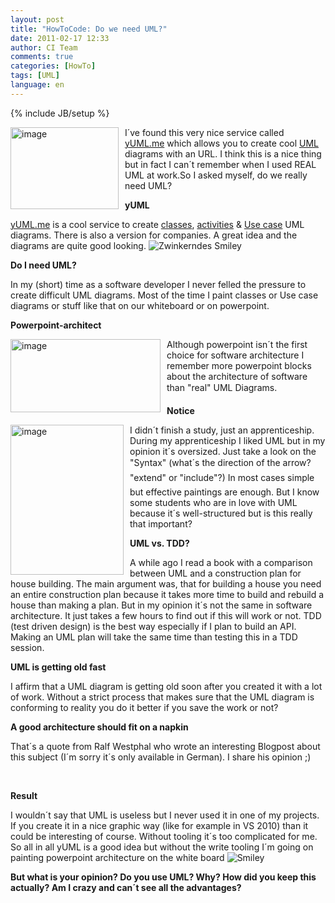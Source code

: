 ```yaml
---
layout: post
title: "HowToCode: Do we need UML?"
date: 2011-02-17 12:33
author: CI Team
comments: true
categories: [HowTo]
tags: [UML]
language: en
---
```

{% include JB/setup %}

  <p><img style="background-image: none; border-bottom: 0px; border-left: 0px; margin: 0px 10px 0px 0px; padding-left: 0px; padding-right: 0px; border-top: 0px; border-right: 0px; padding-top: 0px" border="0" alt="image" align="left" src="{{BASE_PATH}}/assets/wp-images-de/image_thumb122.png" width="173" height="131" />I´ve found this very nice service called <a href="http://yuml.me/">yUML.me</a> which allows you to create cool <a href="http://de.wikipedia.org/wiki/Unified_Modeling_Language">UML</a> diagrams with an URL. I think this is a nice thing but in fact I can´t remember when I used REAL UML at work.So I asked myself, do we really need UML?</p>  
  
  <p><b>yUML</b></p>  
  <p><a href="http://yuml.me/">yUML.me</a> is a cool service to create <a href="http://yuml.me/diagram/scruffy/class/samples">classes</a>, <a href="http://yuml.me/diagram/scruffy/activity/draw">activities</a> &amp; <a href="http://yuml.me/diagram/scruffy/usecase/draw">Use case</a> UML diagrams. There is also a version for companies. A great idea and the diagrams are quite good looking. <img style="border-bottom-style: none; border-right-style: none; border-top-style: none; border-left-style: none" class="wlEmoticon wlEmoticon-winkingsmile" alt="Zwinkerndes Smiley" src="{{BASE_PATH}}/assets/wp-images-en/wlEmoticon-winkingsmile13.png" /></p>
<p><b>Do I need UML?</b></p>
<p>In my (short) time as a software developer I never felled the pressure to create difficult UML diagrams. Most of the time I paint classes or Use case diagrams or stuff like that on our whiteboard or on powerpoint. </p>
<p><b>Powerpoint-architect </b></p>  
  <p><a href="{{BASE_PATH}}/assets/wp-images-en/image126.png"><img style="background-image: none; border-bottom: 0px; border-left: 0px; margin: 0px 10px 0px 0px; padding-left: 0px; padding-right: 0px; display: inline; float: left; border-top: 0px; border-right: 0px; padding-top: 0px" title="image" border="0" alt="image" align="left" src="{{BASE_PATH}}/assets/wp-images-en/image_thumb35.png" width="240" height="117" /></a>Although powerpoint isn´t the first choice for software architecture I remember more powerpoint blocks about the architecture of software than "real" UML Diagrams. </p>
<p><b>Notice</b></p>  
  <p><a href="{{BASE_PATH}}/assets/wp-images-en/image127.png"><img style="background-image: none; border-bottom: 0px; border-left: 0px; margin: 0px 10px 0px 0px; padding-left: 0px; padding-right: 0px; display: inline; float: left; border-top: 0px; border-right: 0px; padding-top: 0px" title="image" border="0" alt="image" align="left" src="{{BASE_PATH}}/assets/wp-images-en/image_thumb36.png" width="181" height="240" /></a>I didn´t finish a study, just an apprenticeship. During my apprenticeship I liked UML but in my opinion it´s oversized. Just take a look on the "Syntax" (what´s the direction of the arrow? "extend" or "include"?) In most cases simple but effective paintings are enough. But I know some students who are in love with UML because it´s well-structured but is this really that important?</p>  
  
  <p><b>UML vs. TDD?</b></p>  
  <p>A while ago I read a book with a comparison between UML and a construction plan for house building. The main argument was, that for building a house you need an entire construction plan because it takes more time to build and rebuild a house than making a plan. But in my opinion it´s not the same in software architecture. It just takes a few hours to find out if this will work or not. TDD (test driven design) is the best way especially if I plan to build an API. Making an UML plan will take the same time than testing this in a TDD session.</p>
<p><b>UML is getting old fast </b></p>  
  <p>I affirm that a UML diagram is getting old soon after you created it with a lot of work. Without a strict process that makes sure that the UML diagram is conforming to reality you do it better if you save the work or not?</p>
<p><b>A good architecture should fit on a napkin</b></p>  
  <p>That´s a quote from Ralf Westphal who wrote an interesting Blogpost about this subject (I´m sorry it´s only available in German). I share his opinion ;)</p>
<p><b>     <br /></b></p>  
  <p><b>Result</b></p>
<p>I wouldn´t say that UML is useless but I never used it in one of my projects. If you create it in a nice graphic way (like for example in VS 2010) than it could be interesting of course. Without tooling it´s too complicated for me. So all in all yUML is a good idea but without the write tooling I´m going on painting powerpoint architecture on the white board <img style="border-bottom-style: none; border-right-style: none; border-top-style: none; border-left-style: none" class="wlEmoticon wlEmoticon-smile" alt="Smiley" src="{{BASE_PATH}}/assets/wp-images-en/wlEmoticon-smile3.png" /></p>
<p><strong>But what is your opinion? Do you use UML? Why? How did you keep this actually? Am I crazy and can´t see all the advantages?</strong></p>

